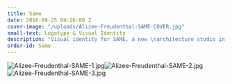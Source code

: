 ```yaml
---
title: Same
date: 2016-09-25 04:26:00 Z
cover-image: "/uploads/Alizee-Freudenthal-SAME-COVER.jpg"
small-text: Logotype & Visual Identity
description: "Visual identity for SAME, a new \narchitecture studio in Paris."
order-id: Same
---
```


![Alizee-Freudenthal-SAME-1.jpg](/uploads/Alizee-Freudenthal-SAME-1.jpg)![Alizee-Freudenthal-SAME-2.jpg](/uploads/Alizee-Freudenthal-SAME-2.jpg)![Alizee-Freudenthal-SAME-3.jpg](/uploads/Alizee-Freudenthal-SAME-3.jpg)
